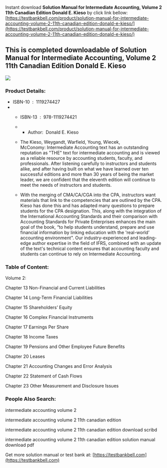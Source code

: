 Instant download **Solution Manual for Intermediate Accounting, Volume 2 11th Canadian Edition Donald E. Kieso** by click link bellow:  
[https://testbankbell.com/product/solution-manual-for-intermediate-accounting-volume-2-11th-canadian-edition-donald-e-kieso/](https://testbankbell.com/product/solution-manual-for-intermediate-accounting-volume-2-11th-canadian-edition-donald-e-kieso/)  

This is completed downloadable of Solution Manual for Intermediate Accounting, Volume 2 11th Canadian Edition Donald E. Kieso
-----------------------------------------------------------------------------------------------------------------------------


![](https://testbankbell.com/wp-content/uploads/2023/05/9781119048541_SolutionManual.jpg)
### Product Details:



* ISBN-10 ‏ : ‎ 1119274427
* * ISBN-13 ‏ : ‎ 978-1119274421
  * * Author:  Donald E. Kieso
   
  * The Kieso, Weygandt, Warfield, Young, Wiecek, McConomy: Intermediate Accounting text has an outstanding reputation as "THE" text for intermediate accounting and is viewed as a reliable resource by accounting students, faculty, and professionals. After listening carefully to instructors and students alike, and after having built on what we have learned over ten successful editions and more than 30 years of being the market leader, we are confident that the eleventh edition will continue to meet the needs of instructors and students.
 
  * With the merging of CMA/CA/CGA into the CPA, instructors want materials that link to the competencies that are outlined by the CPA. Kieso has done this and has adapted many questions to prepare students for the CPA designation. This, along with the integration of the International Accounting Standards and their comparison with Accounting Standards for Private Enterprises enhances the main goal of the book, “to help students understand, prepare and use financial information by linking education with the 'real-world’ accounting environment". Our industry-experienced and leading-edge author expertise in the field of IFRS, combined with an update of the text's technical content ensures that accounting faculty and students can continue to rely on Intermediate Accounting.
 
### Table of Content:




Volume 2:

Chapter 13 Non-Financial and Current Liabilities

Chapter 14 Long-Term Financial Liabilities

Chapter 15 Shareholders’ Equity

Chapter 16 Complex Financial Instruments

Chapter 17 Earnings Per Share

Chapter 18 Income Taxes

Chapter 19 Pensions and Other Employee Future Benefits

Chapter 20 Leases

Chapter 21 Accounting Changes and Error Analysis

Chapter 22 Statement of Cash Flows

Chapter 23 Other Measurement and Disclosure Issues



### People Also Search:


intermediate accounting volume 2

intermediate accounting volume 2 11th canadian edition

intermediate accounting volume 2 11th canadian edition download scribd

intermediate accounting volume 2 11th canadian edition solution manual download pdf


   Get more solution manual or test bank at: [https://testbankbell.com](https://testbankbell.com)
